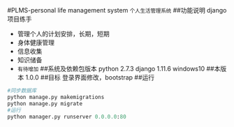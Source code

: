 
#PLMS-personal life management system
`个人生活管理系统`
##功能说明
django项目练手
* 管理个人的计划安排，长期，短期
* 身体健康管理
* 信息收集
* 知识储备
* `有待增加`
##系统及依赖包版本
python 2.7.3 
django 1.11.6 
windows10
##本版本
1.0.0
##目标
登录界面修改，bootstrap
##运行
``` python 
#同步数据库
python manage.py makemigrations
python manage.py migrate
#运行
python manager.py runserver 0.0.0.0:80
```




